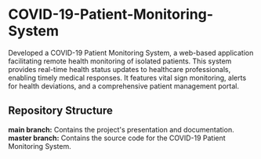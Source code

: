 # COVID-19-Patient-Monitoring-System
Developed a COVID-19 Patient Monitoring System, a web-based application facilitating remote health monitoring of isolated patients. This system provides real-time health status updates to healthcare professionals, enabling timely medical responses. It features vital sign monitoring, alerts for health deviations, and a comprehensive patient management portal.
## Repository Structure
**main branch:**
Contains the project's presentation and documentation.
**master branch:**
Contains the source code for the COVID-19 Patient Monitoring System.
